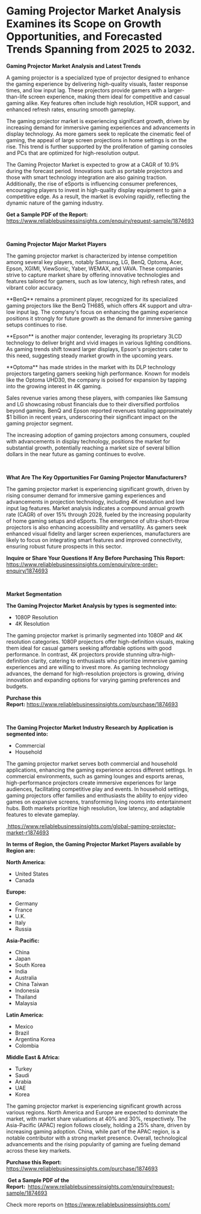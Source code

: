 <p><h1>Gaming Projector Market Analysis Examines its Scope on Growth Opportunities, and Forecasted Trends Spanning from 2025 to 2032.</h1></p><p><strong>Gaming Projector Market Analysis and Latest Trends</strong></p>
<p><p>A gaming projector is a specialized type of projector designed to enhance the gaming experience by delivering high-quality visuals, faster response times, and low input lag. These projectors provide gamers with a larger-than-life screen experience, making them ideal for competitive and casual gaming alike. Key features often include high resolution, HDR support, and enhanced refresh rates, ensuring smooth gameplay.</p><p>The gaming projector market is experiencing significant growth, driven by increasing demand for immersive gaming experiences and advancements in display technology. As more gamers seek to replicate the cinematic feel of gaming, the appeal of large screen projections in home settings is on the rise. This trend is further supported by the proliferation of gaming consoles and PCs that are optimized for high-resolution output.</p><p>The Gaming Projector Market is expected to grow at a CAGR of 10.9% during the forecast period. Innovations such as portable projectors and those with smart technology integration are also gaining traction. Additionally, the rise of eSports is influencing consumer preferences, encouraging players to invest in high-quality display equipment to gain a competitive edge. As a result, the market is evolving rapidly, reflecting the dynamic nature of the gaming industry.</p></p>
<p><strong>Get a Sample PDF of the Report:&nbsp;</strong> <a href="https://www.reliablebusinessinsights.com/enquiry/request-sample/1874693?utm_campaign=3074&utm_medium=2&utm_source=Github&utm_content=ia&utm_term=06042025&utm_id=gaming-projector">https://www.reliablebusinessinsights.com/enquiry/request-sample/1874693</a></p>
<p>&nbsp;</p>
<p><strong>Gaming Projector Major Market Players</strong></p>
<p><p>The gaming projector market is characterized by intense competition among several key players, notably Samsung, LG, BenQ, Optoma, Acer, Epson, XGIMI, ViewSonic, Yaber, WEMAX, and VAVA. These companies strive to capture market share by offering innovative technologies and features tailored for gamers, such as low latency, high refresh rates, and vibrant color accuracy.</p><p>**BenQ** remains a prominent player, recognized for its specialized gaming projectors like the BenQ TH685, which offers 4K support and ultra-low input lag. The company's focus on enhancing the gaming experience positions it strongly for future growth as the demand for immersive gaming setups continues to rise.</p><p>**Epson** is another major contender, leveraging its proprietary 3LCD technology to deliver bright and vivid images in various lighting conditions. As gaming trends shift toward larger displays, Epson's projectors cater to this need, suggesting steady market growth in the upcoming years.</p><p>**Optoma** has made strides in the market with its DLP technology projectors targeting gamers seeking high performance. Known for models like the Optoma UHD30, the company is poised for expansion by tapping into the growing interest in 4K gaming.</p><p>Sales revenue varies among these players, with companies like Samsung and LG showcasing robust financials due to their diversified portfolios beyond gaming. BenQ and Epson reported revenues totaling approximately $1 billion in recent years, underscoring their significant impact on the gaming projector segment.</p><p>The increasing adoption of gaming projectors among consumers, coupled with advancements in display technology, positions the market for substantial growth, potentially reaching a market size of several billion dollars in the near future as gaming continues to evolve.</p></p>
<p>&nbsp;</p>
<p><strong>What Are The Key Opportunities For Gaming Projector Manufacturers?</strong></p>
<p><p>The gaming projector market is experiencing significant growth, driven by rising consumer demand for immersive gaming experiences and advancements in projection technology, including 4K resolution and low input lag features. Market analysis indicates a compound annual growth rate (CAGR) of over 15% through 2028, fueled by the increasing popularity of home gaming setups and eSports. The emergence of ultra-short-throw projectors is also enhancing accessibility and versatility. As gamers seek enhanced visual fidelity and larger screen experiences, manufacturers are likely to focus on integrating smart features and improved connectivity, ensuring robust future prospects in this sector.</p></p>
<p><strong>Inquire or Share Your Questions If Any Before Purchasing This Report:</strong> <a href="https://www.reliablebusinessinsights.com/enquiry/pre-order-enquiry/1874693?utm_campaign=3074&utm_medium=2&utm_source=Github&utm_content=ia&utm_term=06042025&utm_id=gaming-projector">https://www.reliablebusinessinsights.com/enquiry/pre-order-enquiry/1874693</a></p>
<p>&nbsp;</p>
<p><strong>Market Segmentation</strong></p>
<p><strong>The Gaming Projector Market Analysis by types is segmented into:</strong></p>
<p><ul><li>1080P Resolution</li><li>4K Resolution</li></ul></p>
<p><p>The gaming projector market is primarily segmented into 1080P and 4K resolution categories. 1080P projectors offer high-definition visuals, making them ideal for casual gamers seeking affordable options with good performance. In contrast, 4K projectors provide stunning ultra-high-definition clarity, catering to enthusiasts who prioritize immersive gaming experiences and are willing to invest more. As gaming technology advances, the demand for high-resolution projectors is growing, driving innovation and expanding options for varying gaming preferences and budgets.</p></p>
<p><strong>Purchase this Report:&nbsp;</strong><a href="https://www.reliablebusinessinsights.com/purchase/1874693?utm_campaign=3074&utm_medium=2&utm_source=Github&utm_content=ia&utm_term=06042025&utm_id=gaming-projector">https://www.reliablebusinessinsights.com/purchase/1874693</a></p>
<p>&nbsp;</p>
<p><strong>The Gaming Projector Market Industry Research by Application is segmented into:</strong></p>
<p><ul><li>Commercial</li><li>Household</li></ul></p>
<p><p>The gaming projector market serves both commercial and household applications, enhancing the gaming experience across different settings. In commercial environments, such as gaming lounges and esports arenas, high-performance projectors create immersive experiences for large audiences, facilitating competitive play and events. In household settings, gaming projectors offer families and enthusiasts the ability to enjoy video games on expansive screens, transforming living rooms into entertainment hubs. Both markets prioritize high resolution, low latency, and adaptable features to elevate gameplay.</p></p>
<p><a href="https://www.reliablebusinessinsights.com/global-gaming-projector-market-r1874693?utm_campaign=3074&utm_medium=2&utm_source=Github&utm_content=ia&utm_term=06042025&utm_id=gaming-projector">&nbsp;https://www.reliablebusinessinsights.com/global-gaming-projector-market-r1874693</a></p>
<p><strong>In terms of Region, the Gaming Projector Market Players available by Region are:</strong></p>
<p>
    <p> <strong> North America: </strong>
        <ul>
            <li>United States</li>
            <li>Canada</li>
        </ul>
        </p> 
    <p> <strong> Europe: </strong>
        <ul>
            <li>Germany</li>
            <li>France</li>
            <li>U.K.</li>
            <li>Italy</li>
            <li>Russia</li>
        </ul>
        </p> 
    <p> <strong> Asia-Pacific: </strong>
        <ul>
            <li>China</li>
            <li>Japan</li>
            <li>South Korea</li>
            <li>India</li>
            <li>Australia</li>
            <li>China Taiwan</li>
            <li>Indonesia</li>
            <li>Thailand</li>
            <li>Malaysia</li>
        </ul>
        </p> 
    <p> <strong> Latin America: </strong>
        <ul>
            <li>Mexico</li>
            <li>Brazil</li>
            <li>Argentina Korea</li>
            <li>Colombia</li>
        </ul>
        </p> 
    <p> <strong> Middle East & Africa: </strong>
        <ul>
            <li>Turkey</li>
            <li>Saudi</li>
            <li>Arabia</li>
            <li>UAE</li>
            <li>Korea</li>
        </ul>
    </p>
    </p>
<p><p>The gaming projector market is experiencing significant growth across various regions. North America and Europe are expected to dominate the market, with market share valuations at 40% and 30%, respectively. The Asia-Pacific (APAC) region follows closely, holding a 25% share, driven by increasing gaming adoption. China, while part of the APAC region, is a notable contributor with a strong market presence. Overall, technological advancements and the rising popularity of gaming are fueling demand across these key markets.</p></p>
<p><strong>Purchase this Report: </strong><a href="https://www.reliablebusinessinsights.com/purchase/1874693?utm_campaign=3074&utm_medium=2&utm_source=Github&utm_content=ia&utm_term=06042025&utm_id=gaming-projector">https://www.reliablebusinessinsights.com/purchase/1874693</a></p>
<p>&nbsp;<strong>Get a Sample PDF of the Report:&nbsp;&nbsp;</strong><a href="https://www.reliablebusinessinsights.com/enquiry/request-sample/1874693?utm_campaign=3074&utm_medium=2&utm_source=Github&utm_content=ia&utm_term=06042025&utm_id=gaming-projector">https://www.reliablebusinessinsights.com/enquiry/request-sample/1874693</a></p>
<p><strong></strong></p>
<p>Check more reports on <a href="https://www.reliablebusinessinsights.com/?utm_campaign=3074&utm_medium=2&utm_source=Github&utm_content=ia&utm_term=06042025&utm_id=gaming-projector">https://www.reliablebusinessinsights.com/</a></p>